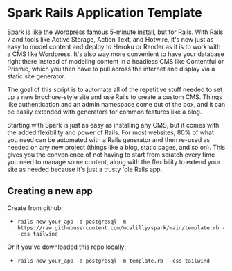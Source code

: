 # Spark Rails Application Template

Spark is like the Wordpress famous 5-minute install, but for Rails. With Rails 7 and tools like Active Storage, Action Text, and Hotwire, it's now just as easy to model content and deploy to Heroku or Render as it is to work with a CMS like Wordpress. It's also way more convenient to have your database right there instead of modeling content in a headless CMS like Contentful or Prismic, which you then have to pull across the internet and display via a static site generator.

The goal of this script is to automate all of the repetitive stuff needed to set up a new brochure-style site and use Rails to create a custom CMS. Things like authentication and an admin namespace come out of the box, and it can be easily extended with generators for common features like a blog.

Starting with Spark is just as easy as installing any CMS, but it comes with the added flexibility and power of Rails. For most websites, 80% of what you need can be automated with a Rails generator and then re-used as needed on any new project (things like a blog, static pages, and so on). This gives you the convenience of not having to start from scratch every time you need to manage some content, along with the flexibility to extend your site as needed because it's just a trusty 'ole Rails app.

## Creating a new app
Create from github:
* `rails new your_app -d postgresql -m https://raw.githubusercontent.com/mcalilly/spark/main/template.rb --css tailwind`

Or if you've downloaded this repo locally:
* `rails new your_app -d postgresql -m template.rb --css tailwind`
